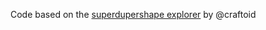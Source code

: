 Code based on the [superdupershape explorer](http://www.openprocessing.org/sketch/2638) by @craftoid